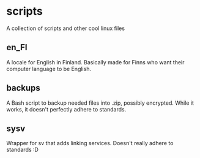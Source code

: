 # scripts

A collection of scripts and other cool linux files

## en_FI
A locale for English in Finland. Basically made for Finns who want their computer language to be English.

## backups
A Bash script to backup needed files into .zip, possibly encrypted. While it works, it doesn't perfectly adhere to standards.

## sysv
Wrapper for sv that adds linking services. Doesn't really adhere to standards :D


